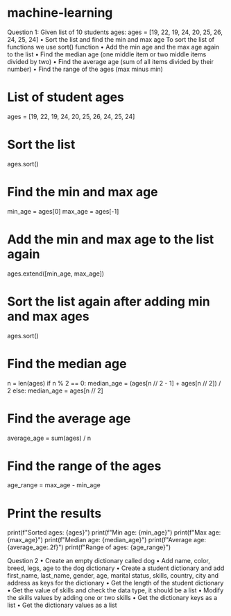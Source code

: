 # machine-learning

Question 1:
Given list of 10 students ages: ages = [19, 22, 19, 24, 20, 25, 26, 24, 25, 24]
 • Sort the list and find the min and max age
        To sort the list of functions we use sort() function 
 • Add the min age and the max age again to the list 
• Find the median age (one middle item or two middle items divided by two) 
• Find the average age (sum of all items divided by their number) 
• Find the range of the ages (max minus min)

# List of student ages
ages = [19, 22, 19, 24, 20, 25, 26, 24, 25, 24]

# Sort the list
ages.sort()

# Find the min and max age
min_age = ages[0]
max_age = ages[-1]

# Add the min and max age to the list again
ages.extend([min_age, max_age])

# Sort the list again after adding min and max ages
ages.sort()

# Find the median age
n = len(ages)
if n % 2 == 0:
    median_age = (ages[n // 2 - 1] + ages[n // 2]) / 2
else:
    median_age = ages[n // 2]

# Find the average age
average_age = sum(ages) / n

# Find the range of the ages
age_range = max_age - min_age

# Print the results
print(f"Sorted ages: {ages}")
print(f"Min age: {min_age}")
print(f"Max age: {max_age}")
print(f"Median age: {median_age}")
print(f"Average age: {average_age:.2f}")
print(f"Range of ages: {age_range}")

Question 2
• Create an empty dictionary called dog 
• Add name, color, breed, legs, age to the dog dictionary 
• Create a student dictionary and add first_name, last_name, gender, age, marital status, skills, country, city and address as keys for the dictionary
• Get the length of the student dictionary 
• Get the value of skills and check the data type, it should be a list 
• Modify the skills values by adding one or two skills 
• Get the dictionary keys as a list 
• Get the dictionary values as a list
